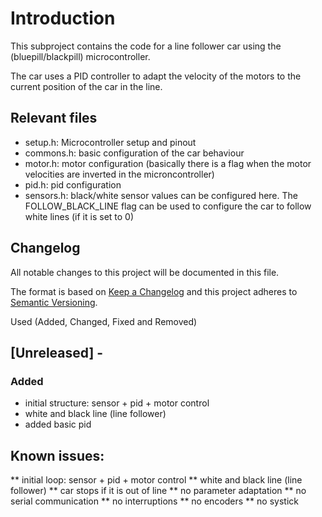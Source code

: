 # Introduction

This subproject contains the code for a line follower car using the (bluepill/blackpill) microcontroller.

The car uses a PID controller to adapt the velocity of the motors to the current position of the car in the line.

## Relevant files

- setup.h: Microcontroller setup and pinout
- commons.h: basic configuration of the car behaviour
- motor.h: motor configuration (basically there is a flag when the motor velocities are inverted in the microncontroller)
- pid.h: pid configuration
- sensors.h: black/white sensor values can be configured here. The FOLLOW_BLACK_LINE flag can be used to configure the car to follow white lines (if it is set to 0)

## Changelog

All notable changes to this project will be documented in this file.

The format is based on [Keep a Changelog](http://keepachangelog.com/en/1.0.0/)
and this project adheres to [Semantic Versioning](http://semver.org/spec/v2.0.0.html).

Used (Added, Changed, Fixed and Removed)


## [Unreleased] - 

### Added
- initial structure: sensor + pid + motor control
- white and black line (line follower)
- added basic pid	

	
## Known issues:

** initial loop: sensor + pid + motor control
** white and black line (line follower)
** car stops if it is out of line
** no parameter adaptation
** no serial communication
** no interruptions
** no encoders
** no systick


